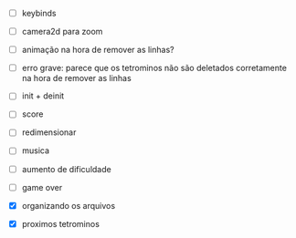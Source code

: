 

- [ ] keybinds
- [ ] camera2d para zoom
- [ ] animação na hora de remover as linhas?
- [ ] erro grave: parece que os tetrominos não são
      deletados corretamente na hora de remover as linhas
- [ ] init + deinit
- [ ] score
- [ ] redimensionar
- [ ] musica
- [ ] aumento de dificuldade
- [ ] game over

- [x] organizando os arquivos
- [x] proximos tetrominos
